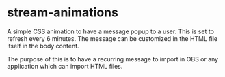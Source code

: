 # stream-animations
A simple CSS animation to have a message popup to a user. This is set to refresh every 6 minutes. The message can be customized in the HTML file itself in the body content.

The purpose of this is to have a recurring message to import in OBS or any application which can import HTML files.
